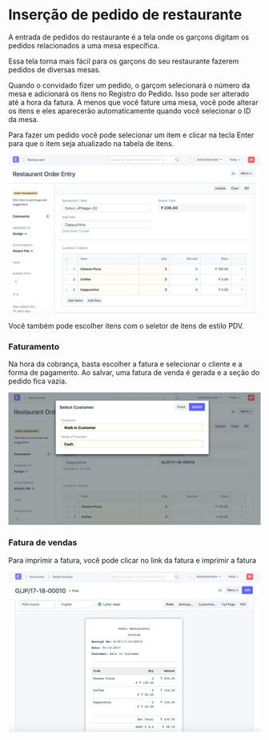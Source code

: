 # Inserção de pedido de restaurante



A entrada de pedidos do restaurante é a tela onde os garçons digitam os pedidos relacionados a uma mesa específica.


Essa tela torna mais fácil para os garçons do seu restaurante fazerem pedidos de diversas mesas.


Quando o convidado fizer um pedido, o garçom selecionará o número da mesa e adicionará os itens no Registro do Pedido. Isso pode ser alterado até a hora da fatura. A menos que você fature uma mesa, você pode alterar os itens e eles aparecerão automaticamente quando você selecionar o ID da mesa.


Para fazer um pedido você pode selecionar um item e clicar na tecla Enter para que o item seja atualizado na tabela de itens.


![Entrada de pedido](/files/order-entry.png)


Você também pode escolher itens com o seletor de itens de estilo PDV.


### Faturamento


Na hora da cobrança, basta escolher a fatura e selecionar o cliente e a forma de pagamento. Ao salvar, uma fatura de venda é gerada e a seção do pedido fica vazia.


![Entrada de pedido](/files/order-entry-bill.png)


### Fatura de vendas


Para imprimir a fatura, você pode clicar no link da fatura e imprimir a fatura


![Fatura de venda](/files/restaurant-invoice.png)



